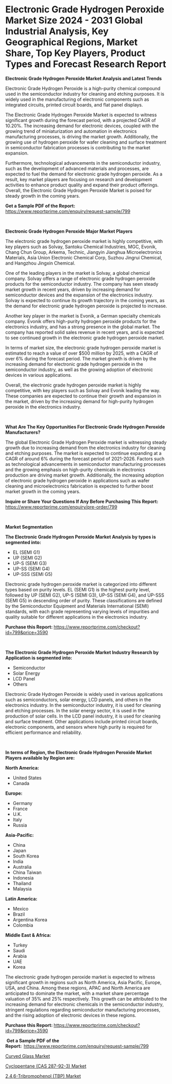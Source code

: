 <p><h1>Electronic Grade Hydrogen Peroxide Market Size 2024 - 2031 Global Industrial Analysis, Key Geographical Regions, Market Share, Top Key Players, Product Types and Forecast Research Report</h1></p><p><strong>Electronic Grade Hydrogen Peroxide Market Analysis and Latest Trends</strong></p>
<p><p>Electronic Grade Hydrogen Peroxide is a high-purity chemical compound used in the semiconductor industry for cleaning and etching purposes. It is widely used in the manufacturing of electronic components such as integrated circuits, printed circuit boards, and flat panel displays.</p><p>The Electronic Grade Hydrogen Peroxide Market is expected to witness significant growth during the forecast period, with a projected CAGR of 10.20%. The increasing demand for electronic devices, coupled with the growing trend of miniaturization and automation in electronics manufacturing processes, is driving the market growth. Additionally, the growing use of hydrogen peroxide for wafer cleaning and surface treatment in semiconductor fabrication processes is contributing to the market expansion.</p><p>Furthermore, technological advancements in the semiconductor industry, such as the development of advanced materials and processes, are expected to fuel the demand for electronic grade hydrogen peroxide. As a result, key market players are focusing on research and development activities to enhance product quality and expand their product offerings. Overall, the Electronic Grade Hydrogen Peroxide Market is poised for steady growth in the coming years.</p></p>
<p><strong>Get a Sample PDF of the Report:&nbsp;</strong> <a href="https://www.reportprime.com/enquiry/request-sample/799">https://www.reportprime.com/enquiry/request-sample/799</a></p>
<p>&nbsp;</p>
<p><strong>Electronic Grade Hydrogen Peroxide Major Market Players</strong></p>
<p><p>The electronic grade hydrogen peroxide market is highly competitive, with key players such as Solvay, Santoku Chemical Industries, MGC, Evonik, Chang Chun Group, Arkema, Technic, Jiangyin Jianghua Microelectronics Materials, Asia Union Electronic Chemical Corp, Suzhou Jingrui Chemical, and Hangzhou Jingxin Chemical. </p><p>One of the leading players in the market is Solvay, a global chemical company. Solvay offers a range of electronic grade hydrogen peroxide products for the semiconductor industry. The company has seen steady market growth in recent years, driven by increasing demand for semiconductor devices and the expansion of the electronics industry. Solvay is expected to continue its growth trajectory in the coming years, as the demand for electronic grade hydrogen peroxide is projected to increase.</p><p>Another key player in the market is Evonik, a German specialty chemicals company. Evonik offers high-purity hydrogen peroxide products for the electronics industry, and has a strong presence in the global market. The company has reported solid sales revenue in recent years, and is expected to see continued growth in the electronic grade hydrogen peroxide market.</p><p>In terms of market size, the electronic grade hydrogen peroxide market is estimated to reach a value of over $500 million by 2025, with a CAGR of over 6% during the forecast period. The market growth is driven by the increasing demand for electronic grade hydrogen peroxide in the semiconductor industry, as well as the growing adoption of electronic devices in various applications.</p><p>Overall, the electronic grade hydrogen peroxide market is highly competitive, with key players such as Solvay and Evonik leading the way. These companies are expected to continue their growth and expansion in the market, driven by the increasing demand for high-purity hydrogen peroxide in the electronics industry.</p></p>
<p>&nbsp;</p>
<p><strong>What Are The Key Opportunities For Electronic Grade Hydrogen Peroxide Manufacturers?</strong></p>
<p><p>The global Electronic Grade Hydrogen Peroxide market is witnessing steady growth due to increasing demand from the electronics industry for cleaning and etching purposes. The market is expected to continue expanding at a CAGR of around 6% during the forecast period of 2021-2026. Factors such as technological advancements in semiconductor manufacturing processes and the growing emphasis on high-purity chemicals in electronics production are driving market growth. Additionally, the increasing adoption of electronic grade hydrogen peroxide in applications such as wafer cleaning and microelectronics fabrication is expected to further boost market growth in the coming years.</p></p>
<p><strong>Inquire or Share Your Questions If Any Before Purchasing This Report:</strong> <a href="https://www.reportprime.com/enquiry/pre-order/799">https://www.reportprime.com/enquiry/pre-order/799</a></p>
<p>&nbsp;</p>
<p><strong>Market Segmentation</strong></p>
<p><strong>The Electronic Grade Hydrogen Peroxide Market Analysis by types is segmented into:</strong></p>
<p><ul><li>EL (SEMI G1)</li><li>UP (SEMI G2)</li><li>UP-S (SEMI G3)</li><li>UP-SS (SEMI G4)</li><li>UP-SSS (SEMI G5)</li></ul></p>
<p><p>Electronic grade hydrogen peroxide market is categorized into different types based on purity levels. EL (SEMI G1) is the highest purity level, followed by UP (SEMI G2), UP-S (SEMI G3), UP-SS (SEMI G4), and UP-SSS (SEMI G5) in descending order of purity. These classifications are defined by the Semiconductor Equipment and Materials International (SEMI) standards, with each grade representing varying levels of impurities and quality suitable for different applications in the electronics industry.</p></p>
<p><strong>Purchase this Report:&nbsp;</strong><a href="https://www.reportprime.com/checkout?id=799&price=3590">https://www.reportprime.com/checkout?id=799&price=3590</a></p>
<p>&nbsp;</p>
<p><strong>The Electronic Grade Hydrogen Peroxide Market Industry Research by Application is segmented into:</strong></p>
<p><ul><li>Semiconductor</li><li>Solar Energy</li><li>LCD Panel</li><li>Others</li></ul></p>
<p><p>Electronic Grade Hydrogen Peroxide is widely used in various applications such as semiconductors, solar energy, LCD panels, and others in the electronics industry. In the semiconductor industry, it is used for cleaning and etching processes. In the solar energy sector, it is used in the production of solar cells. In the LCD panel industry, it is used for cleaning and surface treatment. Other applications include printed circuit boards, electronic components, and sensors where high purity is required for efficient performance and reliability.</p></p>
<p>&nbsp;</p>
<p><strong>In terms of Region, the Electronic Grade Hydrogen Peroxide Market Players available by Region are:</strong></p>
<p>
    <p> <strong> North America: </strong>
        <ul>
            <li>United States</li>
            <li>Canada</li>
        </ul>
        </p> 
    <p> <strong> Europe: </strong>
        <ul>
            <li>Germany</li>
            <li>France</li>
            <li>U.K.</li>
            <li>Italy</li>
            <li>Russia</li>
        </ul>
        </p> 
    <p> <strong> Asia-Pacific: </strong>
        <ul>
            <li>China</li>
            <li>Japan</li>
            <li>South Korea</li>
            <li>India</li>
            <li>Australia</li>
            <li>China Taiwan</li>
            <li>Indonesia</li>
            <li>Thailand</li>
            <li>Malaysia</li>
        </ul>
        </p> 
    <p> <strong> Latin America: </strong>
        <ul>
            <li>Mexico</li>
            <li>Brazil</li>
            <li>Argentina Korea</li>
            <li>Colombia</li>
        </ul>
        </p> 
    <p> <strong> Middle East & Africa: </strong>
        <ul>
            <li>Turkey</li>
            <li>Saudi</li>
            <li>Arabia</li>
            <li>UAE</li>
            <li>Korea</li>
        </ul>
    </p>
    </p>
<p><p>The electronic grade hydrogen peroxide market is expected to witness significant growth in regions such as North America, Asia Pacific, Europe, USA, and China. Among these regions, APAC and North America are anticipated to dominate the market, with a market share percentage valuation of 35% and 25% respectively. This growth can be attributed to the increasing demand for electronic chemicals in the semiconductor industry, stringent regulations regarding semiconductor manufacturing processes, and the rising adoption of electronic devices in these regions.</p></p>
<p><strong>Purchase this Report: </strong><a href="https://www.reportprime.com/checkout?id=799&price=3590">https://www.reportprime.com/checkout?id=799&price=3590</a></p>
<p>&nbsp;<strong>Get a Sample PDF of the Report:&nbsp;&nbsp;</strong><a href="https://www.reportprime.com/enquiry/request-sample/799">https://www.reportprime.com/enquiry/request-sample/799</a></p>
<p><strong></strong></p>
<p><p><a href="https://github.com/luckyshygirl/Market-Research-Report-List-3/blob/main/curved-glass-market.md">Curved Glass Market</a></p><p><a href="https://github.com/markusgodoy/Market-Research-Report-List-2/blob/main/cyclopentane-cas-287-92-3-market.md">Cyclopentane (CAS 287-92-3) Market</a></p><p><a href="https://unruly-ladybug-44b.notion.site/2-4-6-Tribromophenol-TBP-Market-Growth-Market-Trends-COVID-19-Impact-and-Forecasts-for-period-f-2714f61a0042424c9e9f10100b213604">2,4,6-Tribromophenol (TBP) Market</a></p></p>